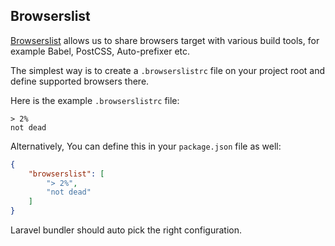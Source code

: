 ## Browserslist

[Browserslist](https://github.com/browserslist/browserslist) allows us to share browsers target with various build
tools, for example Babel, PostCSS, Auto-prefixer etc.

The simplest way is to create a `.browserslistrc` file on your project root and define supported browsers there.

Here is the example `.browserslistrc` file:

```
> 2%
not dead
```

Alternatively, You can define this in your `package.json` file as well:

```json
{
    "browserslist": [
        "> 2%",
        "not dead"
    ]
}
```

Laravel bundler should auto pick the right configuration.
